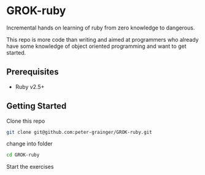 # GROK-ruby

Incremental hands on learning of ruby from zero knowledge to dangerous.

This repo is more code than writing and aimed at programmers who already have some knowledge of object oriented programming and want to get started.

## Prerequisites

- Ruby v2.5+

## Getting Started

Clone this repo

```bash
git clone git@github.com:peter-grainger/GROK-ruby.git
```

change into folder

```bash
cd GROK-ruby
```

Start the exercises